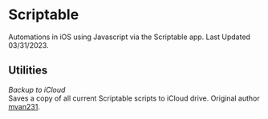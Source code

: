 # Scriptable
Automations in iOS using Javascript via the Scriptable app. Last Updated 03/31/2023.

## Utilities
*Backup to iCloud* <br>
Saves a copy of all current Scriptable scripts to iCloud drive. Original author [mvan231](https://github.com/mvan231).
